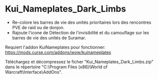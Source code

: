 # Kui_Nameplates_Dark_Limbs

- Re-colore les barres de vie des unités prioritaires lors des rencontres PVE de raid ou de donjon.
- Rajoute l'icone de Détection de l'invisibilité et du camouflage sur les barres de vie des unités de Suramar.

Requiert l'addon KuiNameplates pour fonctionner: https://mods.curse.com/addons/wow/kuinameplates

Téléchargez et décompressez le ficher "Kui_Nameplates_Dark_Limbs.zip" dans le répertoire "C:\Program Files (x86)\World of Warcraft\Interface\AddOns".
